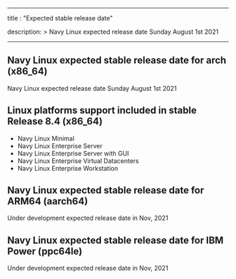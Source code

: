 
---
title : "Expected stable release date"

description: >
    Navy Linux expected release date Sunday August 1st 2021

---
## Navy Linux expected stable release date for arch (x86_64)
Navy Linux expected release date Sunday August 1st 2021

## Linux platforms support included in stable Release 8.4 (x86_64)

- Navy Linux Minimal
- Navy Linux Enterprise Server
- Navy Linux Enterprise Server with GUI
- Navy Linux Enterprise Virtual Datacenters
- Navy Linux Enterprise Workstation

## Navy Linux expected stable release date for ARM64 (aarch64)

Under development expected release date in Nov, 2021


## Navy Linux expected stable release date for IBM Power (ppc64le)

Under development expected release date in Nov, 2021
